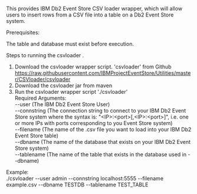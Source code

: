 This provides IBM Db2 Event Store CSV loader wrapper, which will allow users to insert rows from a CSV file into a table on a Db2 Event Store system. 

Prerequisites:

The table and database must exist before execution.



Steps to running the csvloader . 

1. Download the csvloader wrapper script. 'csvloader' from Github <br />
  https://raw.githubusercontent.com/IBMProjectEventStore/Utilities/master/CSVloader/csvloader <br />
2. Download the csvloader jar from maven <br />
3. Run the csvloader wrapper script './csvloader' <br />
Required Arguments:  <br />
--user (The IBM Db2 Event Store User) <br />
--connstring (The connection string to connect to your IBM Db2 Event Store system where the syntax is: "\<IP\>:\<port\>[,\<IP\>:\<port\>]", i.e. one or more IPs with ports corresponding to you Event Store system) <br />
--filename (The name of the .csv file you want to load into your IBM Db2 Event Store table) <br />
--dbname (The name of the database that exists on your IBM Db2 Event Store system) <br />
--tablename (The name of the table that exists in the database used in --dbname) <br />

Example:  <br />
  ./csvloader --user admin --connstring localhost:5555 --filename example.csv --dbname TESTDB --tablename TEST_TABLE <br />
